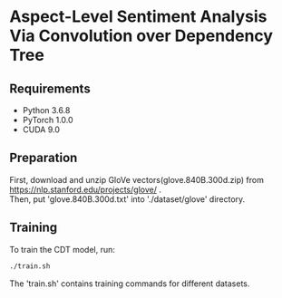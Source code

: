 # Aspect-Level Sentiment Analysis Via Convolution over Dependency Tree
Requirements
---
* Python 3.6.8
* PyTorch 1.0.0
* CUDA 9.0

Preparation
---
First, download and unzip GloVe vectors(glove.840B.300d.zip) from https://nlp.stanford.edu/projects/glove/ .<br>
Then, put 'glove.840B.300d.txt' into './dataset/glove' directory. <br>

Training
---
To train the CDT model, run: <br>
```Bash
./train.sh
```
The 'train.sh' contains training commands for different datasets.
